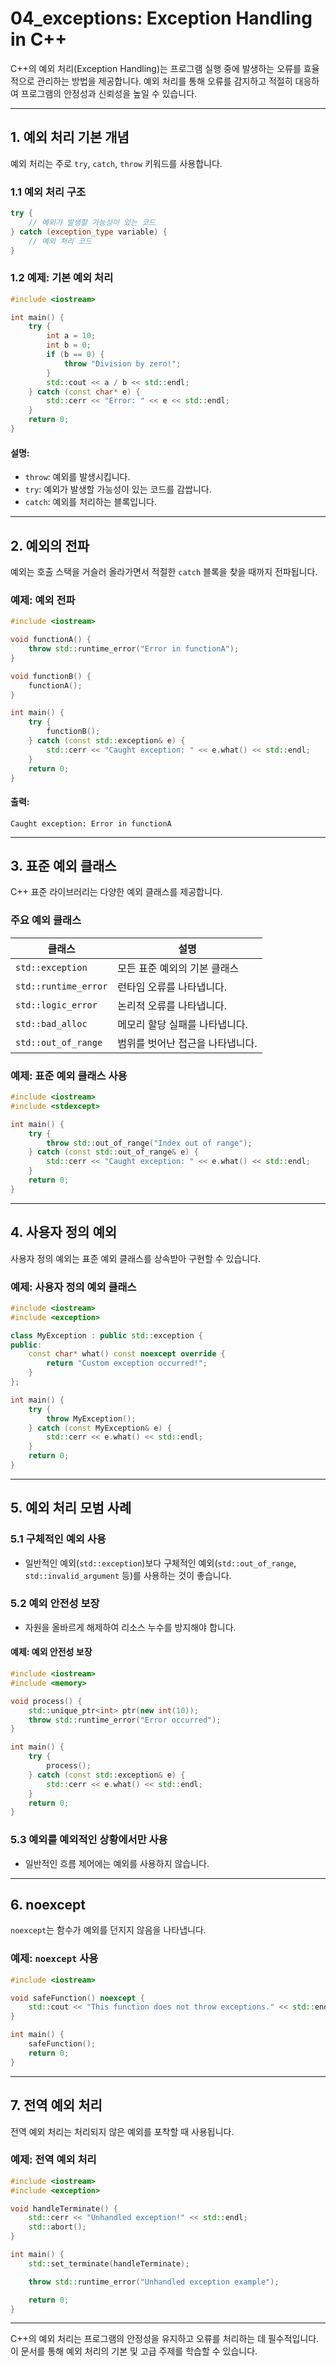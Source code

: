# 04_exceptions: Exception Handling in C++

C++의 예외 처리(Exception Handling)는 프로그램 실행 중에 발생하는 오류를 효율적으로 관리하는 방법을 제공합니다. 예외 처리를 통해 오류를 감지하고 적절히 대응하여 프로그램의 안정성과 신뢰성을 높일 수 있습니다.

---

## 1. 예외 처리 기본 개념
예외 처리는 주로 `try`, `catch`, `throw` 키워드를 사용합니다.

### 1.1 예외 처리 구조
```cpp
try {
    // 예외가 발생할 가능성이 있는 코드
} catch (exception_type variable) {
    // 예외 처리 코드
}
```

### 1.2 예제: 기본 예외 처리
```cpp
#include <iostream>

int main() {
    try {
        int a = 10;
        int b = 0;
        if (b == 0) {
            throw "Division by zero!";
        }
        std::cout << a / b << std::endl;
    } catch (const char* e) {
        std::cerr << "Error: " << e << std::endl;
    }
    return 0;
}
```

#### 설명:
- `throw`: 예외를 발생시킵니다.
- `try`: 예외가 발생할 가능성이 있는 코드를 감쌉니다.
- `catch`: 예외를 처리하는 블록입니다.

---

## 2. 예외의 전파
예외는 호출 스택을 거슬러 올라가면서 적절한 `catch` 블록을 찾을 때까지 전파됩니다.

### 예제: 예외 전파
```cpp
#include <iostream>

void functionA() {
    throw std::runtime_error("Error in functionA");
}

void functionB() {
    functionA();
}

int main() {
    try {
        functionB();
    } catch (const std::exception& e) {
        std::cerr << "Caught exception: " << e.what() << std::endl;
    }
    return 0;
}
```

#### 출력:
```
Caught exception: Error in functionA
```

---

## 3. 표준 예외 클래스
C++ 표준 라이브러리는 다양한 예외 클래스를 제공합니다.

### 주요 예외 클래스
| 클래스             | 설명                                        |
|--------------------|---------------------------------------------|
| `std::exception`   | 모든 표준 예외의 기본 클래스                |
| `std::runtime_error` | 런타임 오류를 나타냅니다.                 |
| `std::logic_error`   | 논리적 오류를 나타냅니다.                 |
| `std::bad_alloc`     | 메모리 할당 실패를 나타냅니다.             |
| `std::out_of_range`  | 범위를 벗어난 접근을 나타냅니다.           |

### 예제: 표준 예외 클래스 사용
```cpp
#include <iostream>
#include <stdexcept>

int main() {
    try {
        throw std::out_of_range("Index out of range");
    } catch (const std::out_of_range& e) {
        std::cerr << "Caught exception: " << e.what() << std::endl;
    }
    return 0;
}
```

---

## 4. 사용자 정의 예외
사용자 정의 예외는 표준 예외 클래스를 상속받아 구현할 수 있습니다.

### 예제: 사용자 정의 예외 클래스
```cpp
#include <iostream>
#include <exception>

class MyException : public std::exception {
public:
    const char* what() const noexcept override {
        return "Custom exception occurred!";
    }
};

int main() {
    try {
        throw MyException();
    } catch (const MyException& e) {
        std::cerr << e.what() << std::endl;
    }
    return 0;
}
```

---

## 5. 예외 처리 모범 사례

### 5.1 구체적인 예외 사용
- 일반적인 예외(`std::exception`)보다 구체적인 예외(`std::out_of_range`, `std::invalid_argument` 등)를 사용하는 것이 좋습니다.

### 5.2 예외 안전성 보장
- 자원을 올바르게 해제하여 리소스 누수를 방지해야 합니다.

#### 예제: 예외 안전성 보장
```cpp
#include <iostream>
#include <memory>

void process() {
    std::unique_ptr<int> ptr(new int(10));
    throw std::runtime_error("Error occurred");
}

int main() {
    try {
        process();
    } catch (const std::exception& e) {
        std::cerr << e.what() << std::endl;
    }
    return 0;
}
```

### 5.3 예외를 예외적인 상황에서만 사용
- 일반적인 흐름 제어에는 예외를 사용하지 않습니다.

---

## 6. noexcept
`noexcept`는 함수가 예외를 던지지 않음을 나타냅니다.

### 예제: `noexcept` 사용
```cpp
#include <iostream>

void safeFunction() noexcept {
    std::cout << "This function does not throw exceptions." << std::endl;
}

int main() {
    safeFunction();
    return 0;
}
```

---

## 7. 전역 예외 처리
전역 예외 처리는 처리되지 않은 예외를 포착할 때 사용됩니다.

### 예제: 전역 예외 처리
```cpp
#include <iostream>
#include <exception>

void handleTerminate() {
    std::cerr << "Unhandled exception!" << std::endl;
    std::abort();
}

int main() {
    std::set_terminate(handleTerminate);

    throw std::runtime_error("Unhandled exception example");

    return 0;
}
```

---

C++의 예외 처리는 프로그램의 안정성을 유지하고 오류를 처리하는 데 필수적입니다. 이 문서를 통해 예외 처리의 기본 및 고급 주제를 학습할 수 있습니다.

